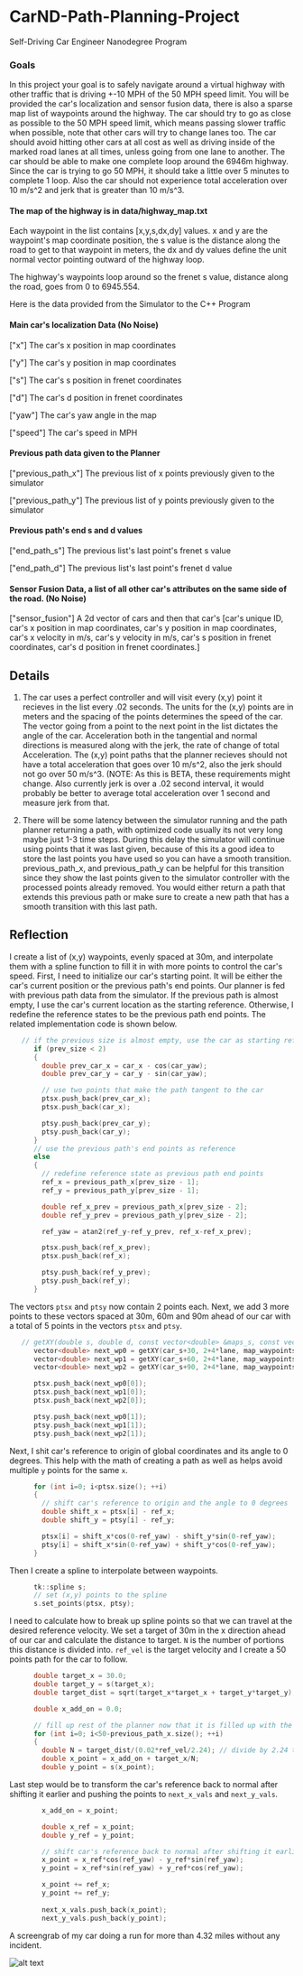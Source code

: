 # CarND-Path-Planning-Project
Self-Driving Car Engineer Nanodegree Program

[//]: # (Image Reference)

[image1]: ./screengrab_run.png "One Lap"

### Goals
In this project your goal is to safely navigate around a virtual highway with other traffic that is driving +-10 MPH of the 50 MPH speed limit. You will be provided the car's localization and sensor fusion data, there is also a sparse map list of waypoints around the highway. The car should try to go as close as possible to the 50 MPH speed limit, which means passing slower traffic when possible, note that other cars will try to change lanes too. The car should avoid hitting other cars at all cost as well as driving inside of the marked road lanes at all times, unless going from one lane to another. The car should be able to make one complete loop around the 6946m highway. Since the car is trying to go 50 MPH, it should take a little over 5 minutes to complete 1 loop. Also the car should not experience total acceleration over 10 m/s^2 and jerk that is greater than 10 m/s^3.

#### The map of the highway is in data/highway_map.txt
Each waypoint in the list contains  [x,y,s,dx,dy] values. x and y are the waypoint's map coordinate position, the s value is the distance along the road to get to that waypoint in meters, the dx and dy values define the unit normal vector pointing outward of the highway loop.

The highway's waypoints loop around so the frenet s value, distance along the road, goes from 0 to 6945.554.

Here is the data provided from the Simulator to the C++ Program

#### Main car's localization Data (No Noise)

["x"] The car's x position in map coordinates

["y"] The car's y position in map coordinates

["s"] The car's s position in frenet coordinates

["d"] The car's d position in frenet coordinates

["yaw"] The car's yaw angle in the map

["speed"] The car's speed in MPH

#### Previous path data given to the Planner

["previous_path_x"] The previous list of x points previously given to the simulator

["previous_path_y"] The previous list of y points previously given to the simulator

#### Previous path's end s and d values 

["end_path_s"] The previous list's last point's frenet s value

["end_path_d"] The previous list's last point's frenet d value

#### Sensor Fusion Data, a list of all other car's attributes on the same side of the road. (No Noise)

["sensor_fusion"] A 2d vector of cars and then that car's [car's unique ID, car's x position in map coordinates, car's y position in map coordinates, car's x velocity in m/s, car's y velocity in m/s, car's s position in frenet coordinates, car's d position in frenet coordinates.]

## Details

1. The car uses a perfect controller and will visit every (x,y) point it recieves in the list every .02 seconds. The units for the (x,y) points are in meters and the spacing of the points determines the speed of the car. The vector going from a point to the next point in the list dictates the angle of the car. Acceleration both in the tangential and normal directions is measured along with the jerk, the rate of change of total Acceleration. The (x,y) point paths that the planner recieves should not have a total acceleration that goes over 10 m/s^2, also the jerk should not go over 50 m/s^3. (NOTE: As this is BETA, these requirements might change. Also currently jerk is over a .02 second interval, it would probably be better to average total acceleration over 1 second and measure jerk from that.

2. There will be some latency between the simulator running and the path planner returning a path, with optimized code usually its not very long maybe just 1-3 time steps. During this delay the simulator will continue using points that it was last given, because of this its a good idea to store the last points you have used so you can have a smooth transition. previous_path_x, and previous_path_y can be helpful for this transition since they show the last points given to the simulator controller with the processed points already removed. You would either return a path that extends this previous path or make sure to create a new path that has a smooth transition with this last path.

## Reflection

I create a list of (x,y) waypoints, evenly spaced at 30m, and interpolate them with a spline function to fill it in with more points to control the car's speed. First, I need to initialize our car's starting point. It will be either the car's current position or the previous path's end points. Our planner is fed with previous path data from the simulator. If the previous path is almost empty, I use the car's current location as the starting reference. Otherwise, I redefine the reference states to be the previous path end points. The related implementation code is shown below.

```c++
   // if the previous size is almost empty, use the car as starting reference
      if (prev_size < 2)
      {
        double prev_car_x = car_x - cos(car_yaw);
        double prev_car_y = car_y - sin(car_yaw);

        // use two points that make the path tangent to the car
        ptsx.push_back(prev_car_x);
        ptsx.push_back(car_x);

        ptsy.push_back(prev_car_y);
        ptsy.push_back(car_y);
      }
      // use the previous path's end points as reference
      else
      {
        // redefine reference state as previous path end points
        ref_x = previous_path_x[prev_size - 1];
        ref_y = previous_path_y[prev_size - 1];

        double ref_x_prev = previous_path_x[prev_size - 2];
        double ref_y_prev = previous_path_y[prev_size - 2];

        ref_yaw = atan2(ref_y-ref_y_prev, ref_x-ref_x_prev);

        ptsx.push_back(ref_x_prev);
        ptsx.push_back(ref_x);

        ptsy.push_back(ref_y_prev);
        ptsy.push_back(ref_y);
      }
```

The vectors `ptsx` and `ptsy` now contain 2 points each. Next, we add 3 more points to these vectors spaced at 30m, 60m and 90m ahead of our car with a total of 5 points in the vectors `ptsx` and `ptsy`.

```c++
   // getXY(double s, double d, const vector<double> &maps_s, const vector<double> &maps_x, const vector<double> &maps_y)
      vector<double> next_wp0 = getXY(car_s+30, 2+4*lane, map_waypoints_s, map_waypoints_x, map_waypoints_y);
      vector<double> next_wp1 = getXY(car_s+60, 2+4*lane, map_waypoints_s, map_waypoints_x, map_waypoints_y);
      vector<double> next_wp2 = getXY(car_s+90, 2+4*lane, map_waypoints_s, map_waypoints_x, map_waypoints_y);

      ptsx.push_back(next_wp0[0]);
      ptsx.push_back(next_wp1[0]);
      ptsx.push_back(next_wp2[0]);

      ptsy.push_back(next_wp0[1]);
      ptsy.push_back(next_wp1[1]);
      ptsy.push_back(next_wp2[1]);
```

Next, I shit car's reference to origin of global coordinates and its angle to 0 degrees. This help with the math of creating a path as well as helps avoid multiple `y` points for the same `x`.

```c++
      for (int i=0; i<ptsx.size(); ++i)
      {
        // shift car's reference to origin and the angle to 0 degrees
        double shift_x = ptsx[i] - ref_x;
        double shift_y = ptsy[i] - ref_y;

        ptsx[i] = shift_x*cos(0-ref_yaw) - shift_y*sin(0-ref_yaw);
        ptsy[i] = shift_x*sin(0-ref_yaw) + shift_y*cos(0-ref_yaw);
      }
```

Then I create a spline to interpolate between waypoints.

```c++
      tk::spline s;
      // set (x,y) points to the spline
      s.set_points(ptsx, ptsy);
```

I need to calculate how to break up spline points so that we can travel at the desired reference velocity. We set a target of 30m in the x direction ahead of our car and calculate the distance to target. `N` is the number of portions this distance is divided into. `ref_vel` is the target velocity and I create a 50 points path for the car to follow.

```c++
      double target_x = 30.0;
      double target_y = s(target_x);
      double target_dist = sqrt(target_x*target_x + target_y*target_y);

      double x_add_on = 0.0;

      // fill up rest of the planner now that it is filled up with the previous points (if any)
      for (int i=0; i<50-previous_path_x.size(); ++i)
      {
        double N = target_dist/(0.02*ref_vel/2.24); // divide by 2.24 to convert from mph to m/s
        double x_point = x_add_on + target_x/N;
        double y_point = s(x_point);
```

Last step would be to transform the car's reference back to normal after shifting it earlier and pushing the points to `next_x_vals` and `next_y_vals`.

```c++
        x_add_on = x_point;

        double x_ref = x_point;
        double y_ref = y_point;

        // shift car's reference back to normal after shifting it earlier
        x_point = x_ref*cos(ref_yaw) - y_ref*sin(ref_yaw);
        y_point = x_ref*sin(ref_yaw) + y_ref*cos(ref_yaw);

        x_point += ref_x;
        y_point += ref_y;
        
        next_x_vals.push_back(x_point);
        next_y_vals.push_back(y_point);
```

A screengrab of my car doing a run for more than 4.32 miles without any incident.

![alt text][image1]